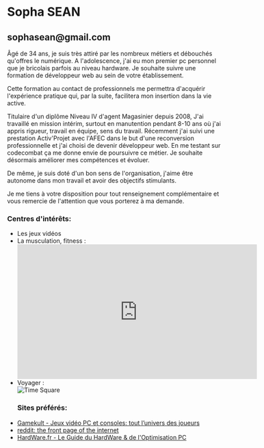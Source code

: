 <html>
<head>
<title>Ma présentation</title>
</head>

<h1>Sopha SEAN</h1>
<h2>sophasean@gmail.com</h2>

<body>
<p>Âgé de 34 ans, je suis très attiré par les nombreux métiers et débouchés qu'offres le numérique. A l'adolescence, j'ai eu mon premier pc personnel que je bricolais parfois au niveau hardware. Je souhaite suivre une formation de développeur web au sein de votre établissement.</p>

<p>Cette formation au contact de professionnels me permettra d'acquérir l'expérience pratique qui, par la suite, facilitera mon insertion dans la vie active.</p>

<p>Titulaire d'un diplôme Niveau IV d'agent Magasinier depuis 2008, J'ai travaillé en mission intérim, surtout en manutention pendant 8-10 ans où j'ai appris rigueur, travail en équipe, sens du travail. Récemment j'ai suivi une prestation Activ'Projet avec l'AFEC dans le but d'une reconversion professionnelle et j'ai choisi de devenir développeur web. En me testant sur codecombat ça me donne envie de poursuivre ce métier. Je souhaite désormais améliorer mes compétences et évoluer.</p>

<p>De même, je suis doté d'un bon sens de l'organisation, j'aime être autonome dans mon travail et avoir des objectifs stimulants.</p>

<p>Je me tiens à votre disposition pour tout renseignement complémentaire et vous remercie de l'attention que vous porterez à ma demande.</p>

<div>
<h3>Centres d'intérêts:</h3>
<ul>
<li>Les jeux vidéos</li>
  
<li>La musculation, fitness :</li>
  
<iframe width="560" height="315" src="https://www.youtube.com/embed/Zd0l62YyMac" frameborder="0" allow="autoplay; encrypted-media" allowfullscreen></iframe>

<li>Voyager :</li>

<img src="https://user-images.githubusercontent.com/39929423/41124622-d63f76a4-6aa2-11e8-9bd8-d7d59e05d058.jpg" alt="Time Square">

<h3>Sites préférés:</h3>
<li>
  <a href="https://www.gamekult.com/">Gamekult - Jeux vidéo PC et consoles: tout l’univers des joueurs</a>
</li>
<li>
  <a href="https://www.reddit.com/">reddit: the front page of the internet</a>
</li>
<li>
  <a href="https://www.hardware.fr/">HardWare.fr - Le Guide du HardWare & de l'Optimisation PC</a>
</li>

</ul>
</div>

</body>
</html>
